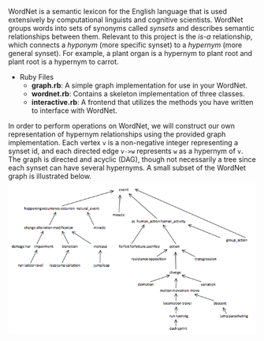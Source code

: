 WordNet is a semantic lexicon for the English language that is used extensively by computational linguists and cognitive scientists. WordNet groups words into sets of synonyms called *synsets* and describes semantic relationships between them. Relevant to this project is the *is-a* relationship, which connects a *hyponym* (more specific synset) to a *hypernym* (more general synset). For example, a plant organ is a hypernym to plant root and plant root is a hypernym to carrot.

- Ruby Files
  - **graph.rb**: A simple graph implementation for use in your WordNet. 
  - **wordnet.rb**: Contains a skeleton implementation of three classes.
  - **interactive.rb**: A frontend that utilizes the methods you have written to interface with WordNet. 

In order to perform operations on WordNet, we will construct our own representation of hypernym relationships using the provided graph implementation. Each vertex `v` is a non-negative integer representing a synset id, and each directed edge `v->w` represents `w` as a hypernym of `v`. The graph is directed and acyclic (DAG), though not necessarily a tree since each synset can have several hypernyms. A small subset of the WordNet graph is illustrated below.  
![alt text](https://github.com/egansou/Wordnet/blob/master/image-resources/sample-graph.png)

